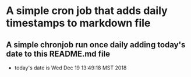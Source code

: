 A simple cron job that adds daily timestamps to markdown file
============================================================
## A simple chronjob run once daily adding today's date to this README.md file
* today's date is Wed Dec 19 13:49:18 MST 2018
